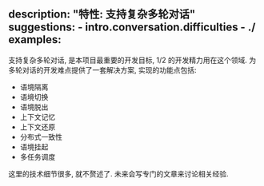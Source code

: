 description: "特性: 支持复杂多轮对话"
suggestions:
    - intro.conversation.difficulties
    - ./
examples:
---

支持复杂多轮对话, 是本项目最重要的开发目标, 1/2 的开发精力用在这个领域. 为多轮对话的开发难点提供了一套解决方案, 实现的功能点包括:

- 语境隔离
- 语境切换
- 语境脱出
- 上下文记忆
- 上下文还原
- 分布式一致性
- 语境挂起
- 多任务调度

这里的技术细节很多, 就不赘述了. 未来会写专门的文章来讨论相关经验.


